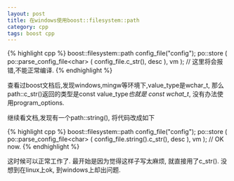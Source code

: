 ```yaml
---
layout: post
title: 在windows使用boost::filesystem::path
category: cpp
tags: boost cpp
---
```


{% highlight cpp %}
boost::filesystem::path config_file("config");
po::store ( po::parse_config_file&lt;char&gt; ( config_file.c_str(), desc ), vm ); // 这里将会报错,不能正常编译.
{% endhighlight %}

查看过boost文档后,发现windows,mingw等环境下,value_type是wchar_t, 那么path::c_str()返回的类型是const value_type*也就是 const wchat_t*,
没有办法使用program_options.

继续看文档,发现有一个path::string(), 将代码改成如下

{% highlight cpp %}
boost::filesystem::path config_file("config");
po::store ( po::parse_config_file&lt;char&gt; ( config_file.string().c_str(), desc ), vm ); // OK now.
{% endhighlight %}

这时候可以正常工作了.
最开始是因为觉得这样子写太麻烦, 就直接用了c_str(). 没想到在linux上ok, 到windows上却出问题.
